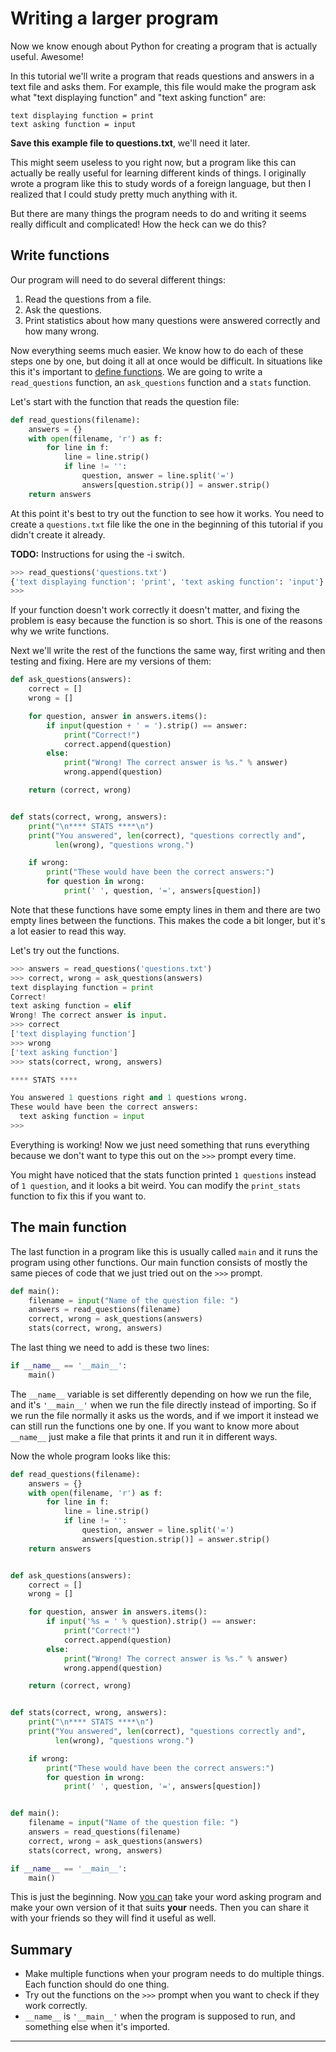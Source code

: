 # Writing a larger program

Now we know enough about Python for creating a program that is actually
useful. Awesome!

In this tutorial we'll write a program that reads questions and answers
in a text file and asks them. For example, this file would make the
program ask what "text displaying function" and "text asking function"
are:

```
text displaying function = print
text asking function = input
```

**Save this example file to questions.txt**, we'll need it later.

This might seem useless to you right now, but a program like this can
actually be really useful for learning different kinds of things. I
originally wrote a program like this to study words of a foreign
language, but then I realized that I could study pretty much anything
with it.

But there are many things the program needs to do and writing it seems
really difficult and complicated! How the heck can we do this?

## Write functions

Our program will need to do several different things:

1.  Read the questions from a file.
2.  Ask the questions.
3.  Print statistics about how many questions were answered correctly
    and how many wrong.

Now everything seems much easier. We know how to do each of these steps
one by one, but doing it all at once would be difficult. In situations
like this it's important to [define functions](defining-functions.md).
We are going to write a `read_questions` function, an `ask_questions`
function and a `stats` function.

Let's start with the function that reads the question file:

```python
def read_questions(filename):
    answers = {}
    with open(filename, 'r') as f:
        for line in f:
            line = line.strip()
            if line != '':
                question, answer = line.split('=')
                answers[question.strip()] = answer.strip()
    return answers
```

At this point it's best to try out the function to see how it works. You
need to create a `questions.txt` file like the one in the beginning of
this tutorial if you didn't create it already.

**TODO:** Instructions for using the -i switch.

```python
>>> read_questions('questions.txt')
{'text displaying function': 'print', 'text asking function': 'input'}
>>>
```

If your function doesn't work correctly it doesn't matter, and fixing
the problem is easy because the function is so short. This is one of the
reasons why we write functions.

Next we'll write the rest of the functions the same way, first writing
and then testing and fixing. Here are my versions of them:

```python
def ask_questions(answers):
    correct = []
    wrong = []

    for question, answer in answers.items():
        if input(question + ' = ').strip() == answer:
            print("Correct!")
            correct.append(question)
        else:
            print("Wrong! The correct answer is %s." % answer)
            wrong.append(question)

    return (correct, wrong)


def stats(correct, wrong, answers):
    print("\n**** STATS ****\n")
    print("You answered", len(correct), "questions correctly and",
          len(wrong), "questions wrong.")

    if wrong:
        print("These would have been the correct answers:")
        for question in wrong:
            print(' ', question, '=', answers[question])
```

Note that these functions have some empty lines in them and there are
two empty lines between the functions. This makes the code a bit longer,
but it's a lot easier to read this way.

Let's try out the functions.

```python
>>> answers = read_questions('questions.txt')
>>> correct, wrong = ask_questions(answers)
text displaying function = print
Correct!
text asking function = elif
Wrong! The correct answer is input.
>>> correct
['text displaying function']
>>> wrong
['text asking function']
>>> stats(correct, wrong, answers)

**** STATS ****

You answered 1 questions right and 1 questions wrong.
These would have been the correct answers:
  text asking function = input
>>>
```

Everything is working! Now we just need something that runs everything
because we don't want to type this out on the `>>>` prompt every time.

You might have noticed that the stats function printed `1 questions`
instead of `1 question`, and it looks a bit weird. You can modify the
`print_stats` function to fix this if you want to.

## The main function

The last function in a program like this is usually called `main` and it
runs the program using other functions. Our main function consists of
mostly the same pieces of code that we just tried out on the `>>>`
prompt.

```python
def main():
    filename = input("Name of the question file: ")
    answers = read_questions(filename)
    correct, wrong = ask_questions(answers)
    stats(correct, wrong, answers)
```

The last thing we need to add is these two lines:

```python
if __name__ == '__main__':
    main()
```

The `__name__` variable is set differently depending on how we run the
file, and it's `'__main__'` when we run the file directly instead of
importing. So if we run the file normally it asks us the words, and if
we import it instead we can still run the functions one by one. If you
want to know more about `__name__` just make a file that prints it and
run it in different ways.

Now the whole program looks like this:

```python
def read_questions(filename):
    answers = {}
    with open(filename, 'r') as f:
        for line in f:
            line = line.strip()
            if line != '':
                question, answer = line.split('=')
                answers[question.strip()] = answer.strip()
    return answers


def ask_questions(answers):
    correct = []
    wrong = []

    for question, answer in answers.items():
        if input('%s = ' % question).strip() == answer:
            print("Correct!")
            correct.append(question)
        else:
            print("Wrong! The correct answer is %s." % answer)
            wrong.append(question)

    return (correct, wrong)


def stats(correct, wrong, answers):
    print("\n**** STATS ****\n")
    print("You answered", len(correct), "questions correctly and",
          len(wrong), "questions wrong.")

    if wrong:
        print("These would have been the correct answers:")
        for question in wrong:
            print(' ', question, '=', answers[question])


def main():
    filename = input("Name of the question file: ")
    answers = read_questions(filename)
    correct, wrong = ask_questions(answers)
    stats(correct, wrong, answers)

if __name__ == '__main__':
    main()
```

This is just the beginning. Now [you can](../LICENSE) take your word
asking program and make your own version of it that suits **your**
needs. Then you can share it with your friends so they will find it
useful as well.

## Summary

- Make multiple functions when your program needs to do multiple things.
  Each function should do one thing.
- Try out the functions on the `>>>` prompt when you want to check if
    they work correctly.
- `__name__` is `'__main__'` when the program is supposed to run, and
something else when it's imported.

***
